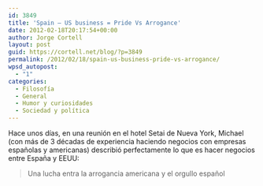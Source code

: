 ```yaml
---
id: 3849
title: 'Spain – US business = Pride Vs Arrogance'
date: 2012-02-18T20:17:54+00:00
author: Jorge Cortell
layout: post
guid: https://cortell.net/blog/?p=3849
permalink: /2012/02/18/spain-us-business-pride-vs-arrogance/
wpsd_autopost:
  - "1"
categories:
  - Filosofí­a
  - General
  - Humor y curiosidades
  - Sociedad y polí­tica
---
```

Hace unos días, en una reunión en el hotel Setai de Nueva York, Michael (con más de 3 décadas de experiencia haciendo negocios con empresas españolas y americanas) describió perfectamente lo que es hacer negocios entre España y EEUU:

> Una lucha entra la arrogancia americana y el orgullo español